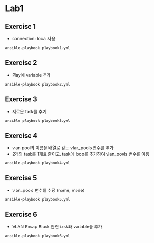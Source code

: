 # Lab1

## Exercise 1
- connection: local 사용
```
ansible-playbook playbook1.yml
```

## Exercise 2
- Play에 variable 추가
```
ansible-playbook playbook2.yml
```

## Exercise 3
- 새로운 task를 추가
```
ansible-playbook playbook3.yml
```

## Exercise 4
- vlan pool의 이름을 배열로 갖는 vlan_pools 변수를 추가
- 2개의 task를 1개로 줄이고, task에 loop를 추가하여 vlan_pools 변수를 이용
```
ansible-playbook playbook4.yml
```

## Exercise 5
- vlan_pools 변수를 수정 (name, mode)
```
ansible-playbook playbook5.yml
```

## Exercise 6
- VLAN Encap Block 관련 task와 variable을 추가
```
ansible-playbook playbook6.yml
```
